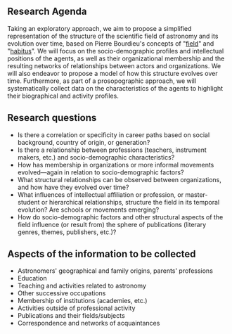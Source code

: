
## Research Agenda

Taking an exploratory approach, we aim to propose a simplified representation of the structure of the scientific field of astronomy and its evolution over time, based on Pierre Bourdieu's concepts of "[field](https://fr.wikipedia.org/wiki/Champ_(sociology))" and "[habitus](https://fr.wikipedia.org/wiki/Habitus_(sociology))". We will focus on the socio-demographic profiles and intellectual positions of the agents, as well as their organizational membership and the resulting networks of relationships between actors and organizations. We will also endeavor to propose a model of how this structure evolves over time. Furthermore, as part of a prosopographic approach, we will systematically collect data on the characteristics of the agents to highlight their biographical and activity profiles.

## Research questions
* Is there a correlation or specificity in career paths based on social background, country of origin, or generation?
* Is there a relationship between professions (teachers, instrument makers, etc.) and socio-demographic characteristics?
* How has membership in organizations or more informal movements evolved—again in relation to socio-demographic factors?
* What structural relationships can be observed between organizations, and how have they evolved over time?
* What influences of intellectual affiliation or profession, or master-student or hierarchical relationships, structure the field in its temporal evolution? Are schools or movements emerging?
* How do socio-demographic factors and other structural aspects of the field influence (or result from) the sphere of publications (literary genres, themes, publishers, etc.)?


## Aspects of the information to be collected
* Astronomers' geographical and family origins, parents' professions
* Education
* Teaching and activities related to astronomy
* Other successive occupations
* Membership of institutions (academies, etc.)
* Activities outside of professional activity
* Publications and their fields/subjects
* Correspondence and networks of acquaintances
    